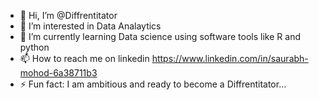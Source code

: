 - 👋 Hi, I’m @Diffrentitator
- 👀 I’m interested in Data Analaytics
- 🌱 I’m currently learning Data science using software tools like R and python
- 📫 How to reach me on linkedin https://www.linkedin.com/in/saurabh-mohod-6a38711b3
- ⚡ Fun fact: I am ambitious and ready to become a Diffrentitator...

<!---
Diffrentitator/Diffrentitator is a ✨ special ✨ repository because its `README.md` (this file) appears on your GitHub profile.
You can click the Preview link to take a look at your changes.
--->
